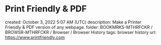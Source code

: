 # Print Friendly & PDF

created: October 3, 2022 5:07 AM (UTC)
description: Make a Printer Friendly & PDF version of any webpage.
folder: BOOKMRKS-MTHRFCKR / BROWSR-MTHRFCKR / Browser / Browser History
tags: browser history
url: https://www.printfriendly.com